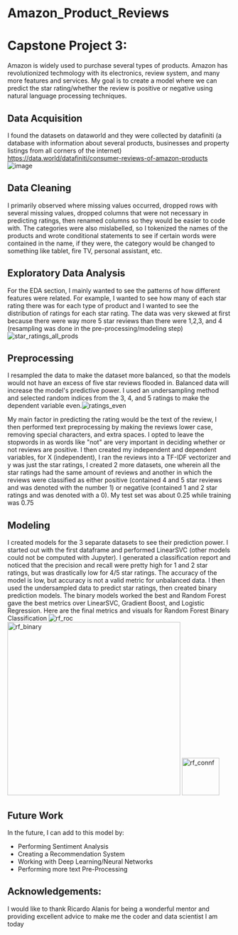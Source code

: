 # Amazon_Product_Reviews
# Capstone Project 3:
Amazon is widely used to purchase several types of products. Amazon has revolutionized techmology with its electronics, review system, and many more features and services. My goal is to create a model where we can predict the star rating/whether the review is positive or negative using natural language processing techniques.
## Data Acquisition
I found the datasets on dataworld and they were collected by datafiniti (a database with information about several products, businesses and property listings from all corners of the internet)
https://data.world/datafiniti/consumer-reviews-of-amazon-products
![image](https://user-images.githubusercontent.com/72578347/119586134-ba64ae00-bd91-11eb-9757-8b57a9b7db05.png)
## Data Cleaning
I primarily observed where missing values occurred, dropped rows with several missing values, dropped columns that were not necessary in predicting ratings, then renamed columns so they would be easier to code with. The categories were also mislabelled, so I tokenized the names of the products and wrote conditional statements to see if certain words were contained in the name, if they were, the category would be changed to something like tablet, fire TV, personal assistant, etc.
## Exploratory Data Analysis
For the EDA section, I mainly wanted to see the patterns of how different features were related. For example, I wanted to see how many of each star rating there was for each type of product and I wanted to see the distribution of ratings for each star rating. The data was very skewed at first because there were way more 5 star reviews than there were 1,2,3, and 4 (resampling was done in the pre-processing/modeling step)
![star_ratings_all_prods](https://user-images.githubusercontent.com/72578347/119587481-67d8c100-bd94-11eb-80b3-acff8733b16e.png)
## Preprocessing
I resampled the data to make the dataset more balanced, so that the models would not have an excess of five star reviews flooded in. Balanced data will increase the model's predictive power. I used an undersampling method and selected random indices from the 3, 4, and 5 ratings to make the dependent variable even.![ratings_even](https://user-images.githubusercontent.com/72578347/119590144-d2d8c680-bd99-11eb-8586-a5b57b3905c2.png)

My main factor in predicting the rating would be the text of the review, I then performed text preprocessing by making the reviews lower case, removing special characters, and extra spaces. I opted to leave the stopwords in as words like "not" are very important in deciding whether or not reviews are positive. I then created my independent and dependent variables, for X (independent), I ran the reviews into a TF-IDF vectorizer and y was just the star ratings, I created 2 more datasets, one wherein all the star ratings had the same amount of reviews and another in which the reviews were classified as either positive (contained 4 and 5 star reviews and was denoted with the number 1) or negative (contained 1 and 2 star ratings and was denoted with a 0). My test set was about 0.25 while training was 0.75
## Modeling
I created models for the 3 separate datasets to see their prediction power. I started out with the first dataframe and performed LinearSVC (other models could not be computed with Jupyter). I generated a classification report and noticed that the precision and recall were pretty high for 1 and 2 star ratings, but was drastically low for 4/5 star ratings. The accuracy of the model is low, but accuracy is not a valid metric for unbalanced data. I then used the undersampled data to predict star ratings, then created binary prediction models. The binary models worked the best and Random Forest gave the best metrics over LinearSVC, Gradient Boost, and Logistic Regression. Here are the final metrics and visuals for Random Forest Binary Classification
![rf_roc](https://user-images.githubusercontent.com/72578347/119848115-2bf74600-bed1-11eb-936d-de656a642028.png)
<img width="389" alt="rf_binary" src="https://user-images.githubusercontent.com/72578347/119848116-2bf74600-bed1-11eb-88cf-819dfc69d85c.PNG">
<img width="84" alt="rf_connf" src="https://user-images.githubusercontent.com/72578347/119848118-2bf74600-bed1-11eb-8e4f-7d1e5541df3e.PNG">
## Future Work
In the future, I can add to this model by:
* Performing Sentiment Analysis
* Creating a Recommendation System
* Working with Deep Learning/Neural Networks
* Performing more text Pre-Processing

## Acknowledgements:
I would like to thank Ricardo Alanis for being a wonderful mentor and providing excellent advice to make me the coder and data scientist I am today
